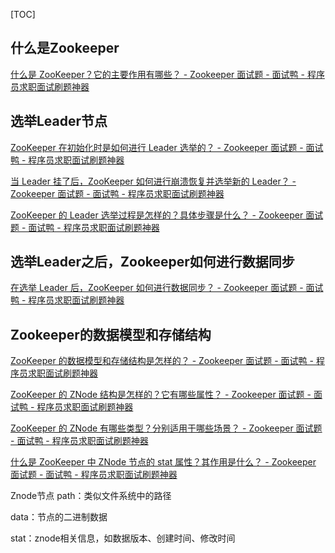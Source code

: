 [TOC]

## 什么是Zookeeper

[什么是 ZooKeeper？它的主要作用有哪些？ - Zookeeper 面试题 - 面试鸭 - 程序员求职面试刷题神器](https://www.mianshiya.com/bank/1804410872994144257/question/1827339995556368386)

## 选举Leader节点

[ZooKeeper 在初始化时是如何进行 Leader 选举的？ - Zookeeper 面试题 - 面试鸭 - 程序员求职面试刷题神器](https://www.mianshiya.com/bank/1804410872994144257/question/1827340038493458433)

[当 Leader 挂了后，ZooKeeper 如何进行崩溃恢复并选举新的 Leader？ - Zookeeper 面试题 - 面试鸭 - 程序员求职面试刷题神器](https://www.mianshiya.com/bank/1804410872994144257/question/1827340037860118530)

[ZooKeeper 的 Leader 选举过程是怎样的？具体步骤是什么？ - Zookeeper 面试题 - 面试鸭 - 程序员求职面试刷题神器](https://www.mianshiya.com/bank/1804410872994144257/question/1827340013981945858)

## 选举Leader之后，Zookeeper如何进行数据同步

[在选举 Leader 后，ZooKeeper 如何进行数据同步？ - Zookeeper 面试题 - 面试鸭 - 程序员求职面试刷题神器](https://www.mianshiya.com/bank/1804410872994144257/question/1827340039172935682)



## Zookeeper的数据模型和存储结构

[ZooKeeper 的数据模型和存储结构是怎样的？ - Zookeeper 面试题 - 面试鸭 - 程序员求职面试刷题神器](https://www.mianshiya.com/bank/1804410872994144257/question/1827340011838656513)

[ZooKeeper 的 ZNode 结构是怎样的？它有哪些属性？ - Zookeeper 面试题 - 面试鸭 - 程序员求职面试刷题神器](https://www.mianshiya.com/bank/1804410872994144257/question/1827340012673323010)

[ZooKeeper 的 ZNode 有哪些类型？分别适用于哪些场景？ - Zookeeper 面试题 - 面试鸭 - 程序员求职面试刷题神器](https://www.mianshiya.com/bank/1804410872994144257/question/1827340013386354690)

[什么是 ZooKeeper 中 ZNode 节点的 stat 属性？其作用是什么？ - Zookeeper 面试题 - 面试鸭 - 程序员求职面试刷题神器](https://www.mianshiya.com/bank/1804410872994144257/question/1827340000698585089)

Znode节点
path：类似文件系统中的路径

data：节点的二进制数据

stat：znode相关信息，如数据版本、创建时间、修改时间

